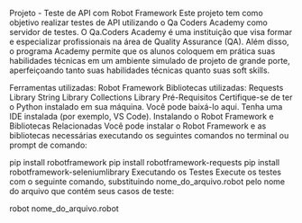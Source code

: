 Projeto - Teste de API com Robot Framework
Este projeto tem como objetivo realizar testes de API utilizando o Qa Coders Academy como servidor de testes. O Qa.Coders Academy é uma instituição que visa formar e especializar profissionais na área de Quality Assurance (QA). Além disso, o programa Academy permite que os alunos coloquem em prática suas habilidades técnicas em um ambiente simulado de projeto de grande porte, aperfeiçoando tanto suas habilidades técnicas quanto suas soft skills.

Ferramentas utilizadas:
Robot Framework
Bibliotecas utilizadas:
Requests Library
String Library
Collections Library
Pré-Requisitos
Certifique-se de ter o Python instalado em sua máquina. Você pode baixá-lo aqui.
Tenha uma IDE instalada (por exemplo, VS Code).
Instalando o Robot Framework e Bibliotecas Relacionadas
Você pode instalar o Robot Framework e as bibliotecas necessárias executando os seguintes comandos no terminal ou prompt de comando:

pip install robotframework
pip install robotframework-requests
pip install robotframework-seleniumlibrary
Executando os Testes
Execute os testes com o seguinte comando, substituindo nome_do_arquivo.robot pelo nome do arquivo que contém seus casos de teste:

robot nome_do_arquivo.robot
